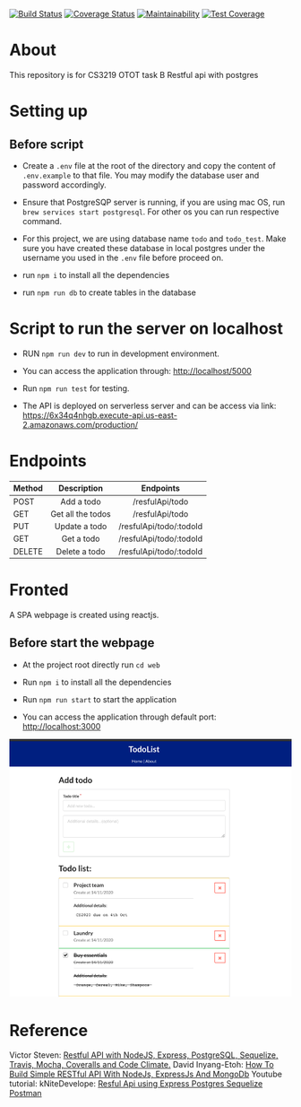 [![Build Status](https://travis-ci.com/ShuTingY/CS3219-OTOT_TaskB.svg?branch=master)](https://travis-ci.com/ShuTingY/CS3219-OTOT_TaskB) 
[![Coverage Status](https://coveralls.io/repos/github/ShuTingY/CS3219-OTOT_TaskB/badge.svg?branch=master)](https://coveralls.io/github/ShuTingY/CS3219-OTOT_TaskB?branch=master)
[![Maintainability](https://api.codeclimate.com/v1/badges/2990cf21579d0a88f159/maintainability)](https://codeclimate.com/github/ShuTingY/CS3219-OTOT_TaskB/maintainability) 
[![Test Coverage](https://api.codeclimate.com/v1/badges/2990cf21579d0a88f159/test_coverage)](https://codeclimate.com/github/ShuTingY/CS3219-OTOT_TaskB/test_coverage) 

# About

This repository is for CS3219 OTOT task B Restful api with postgres

# Setting up

## Before script

* Create a `.env` file at the root of the directory and copy the content of `.env.example` to that file. You may modify the database user and password accordingly.

* Ensure that PostgreSQP server is running, if you are using mac OS, run `brew services start postgresql`. For other os you can run respective command.

* For this project, we are using database name `todo` and `todo_test`. Make sure you have created these database in local postgres under the username you used in the `.env` file before proceed on. 

* run `npm i` to install all the dependencies
* run `npm run db` to create tables in the database

# Script to run the server on localhost

* RUN `npm run dev` to run in development environment.
* You can access the application through: <http://localhost/5000>
* Run `npm run test` for testing.

* The API is deployed on serverless server and can be access via link: <https://6x34q4nhgb.execute-api.us-east-2.amazonaws.com/production/>

# Endpoints

|Method	  | Description	      |  Endpoints              |
|---------|:-----------------:|:-----------------------:|
|POST	    |Add a todo         |	/resfulApi/todo         |
|GET	    |Get all the todos	| /resfulApi/todo         |
|PUT	    |Update a todo	    | /resfulApi/todo/:todoId |
|GET	    |Get a todo	        | /resfulApi/todo/:todoId | 
|DELETE   |	Delete a todo	    | /resfulApi/todo/:todoId |



# Fronted

A SPA webpage is created using reactjs.

## Before start the webpage

* At the project root directly run `cd web`

* Run `npm i` to install all the dependencies

* Run `npm run start` to start the application

* You can access the application through default port: <http://localhost:3000>

![Frontend image](./frontend.png)

# Reference
Victor Steven: [Restful API with NodeJS, Express, PostgreSQL, Sequelize, Travis, Mocha, Coveralls and Code Climate.](https://medium.com/@victorsteven/restful-api-with-nodejs-express-postgresql-sequelize-travis-mocha-coveralls-and-code-climate-f28715f7a014)
David Inyang-Etoh: [How To Build Simple RESTful API With NodeJs, ExpressJs And MongoDb](https://medium.com/@dinyangetoh/how-to-build-simple-restful-api-with-nodejs-expressjs-and-mongodb-99348012925d)
Youtube tutorial: kNiteDevelope: [Resful Api using Express Postgres Sequelize Postman](https://www.youtube.com/channel/UCfMvWXzagLegj-xxEeVkUcQ)
